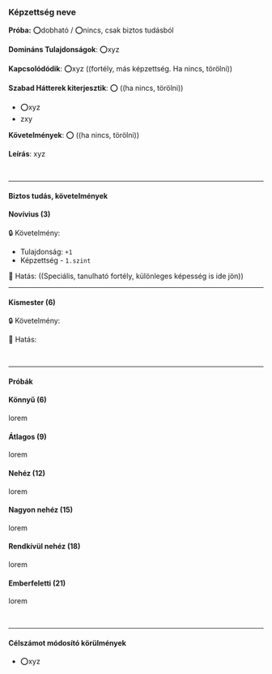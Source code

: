 ### Képzettség neve

**Próba:** ⭕dobható / ⭕nincs, csak biztos tudásból

**Domináns Tulajdonságok**: ⭕xyz

**Kapcsolódódik**: ⭕xyz  ((fortély, más képzettség. Ha nincs, törölni))

**Szabad Hátterek kiterjesztik**: ⭕ ((ha nincs, törölni))
- ⭕xyz
- zxy

**Követelmények**: ⭕ ((ha nincs, törölni))

**Leírás**: xyz


<br />

---
#### Biztos tudás, követelmények

#### Novívius (3)

🔒 Követelmény:
- Tulajdonság: `+1`
- Képzettség - `1.szint`

🌟 Hatás:
((Speciális, tanulható fortély, különleges  képesség is ide jön))

---
#### Kismester (6)

🔒 Követelmény:

🌟 Hatás:

<br />

---
#### Próbák


#### Könnyű (6)

lorem

#### Átlagos (9)

lorem

#### Nehéz (12)

lorem

#### Nagyon nehéz (15)

lorem

#### Rendkívül nehéz (18)

lorem

#### Emberfeletti (21)

lorem


<br />

---
#### Célszámot módosító körülmények

- ⭕xyz
